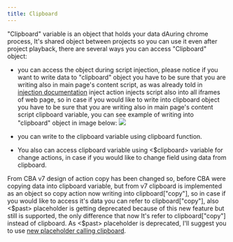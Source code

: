 ```yaml
---
title: Clipboard
---
```


"Clipboard" variable is an object that holds your data dAuring chrome process, It's shared object between projects so you can use it even after project playback, there are several ways you can access "Clipboard" object:

*   you can access the object during script injection, please notice if you want to write data to "clipboard" object you have to be sure that you are writing also in main page's content script, as was already told in [injection documentation](inject) inject action injects script also into all iframes of web page, so in case if you would like to write into clipboard object you have to be sure that you are writing also in main page's content script clipboard variable, you can see example of writing into "clipboard" object in image below:
![](/sites/default/files/clipboard-inject.jpg)

*   you can write to the clipboard variable using clipboard function.
*   You also can access clipboard variable using <$clipboard> variable for change actions, in case if you would like to change field using data from clipboard.

From CBA v7 design of action copy has been changed so, before CBA were copying data into clipboard variable, but from v7 clipboard is implemented as an object so copy action now writing into clipboard["copy"], so in case if you would like to access it's data you can refer to clipboard["copy"], also <$past> placeholder is getting deprecated because of this new feature but still is supported, the only difference that now It's refer to clipboard["copy"] instead of clipboard. As <$past> placeholder is deprecated, I'll suggest you to use [new placeholder calling clipboard](change).